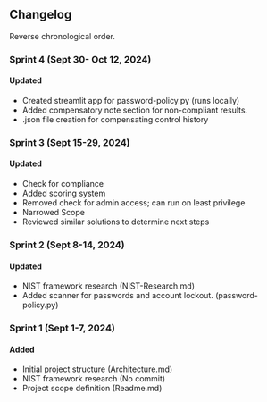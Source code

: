 ## Changelog
Reverse chronological order.
### Sprint 4 (Sept 30- Oct 12, 2024)
#### Updated
- Created streamlit app for password-policy.py (runs locally)
- Added compensatory note section for non-compliant results.
- .json file creation for compensating control history  

### Sprint 3 (Sept 15-29, 2024)
#### Updated
- Check for compliance
- Added scoring system
- Removed check for admin access; can run on least privilege
- Narrowed Scope
- Reviewed similar solutions to determine next steps
  
### Sprint 2 (Sept 8-14, 2024)
#### Updated
- NIST framework research (NIST-Research.md)
- Added scanner for passwords and account lockout. (password-policy.py)



### Sprint 1 (Sept 1-7, 2024)
#### Added
- Initial project structure (Architecture.md)
- NIST framework research (No commit)
- Project scope definition (Readme.md)
